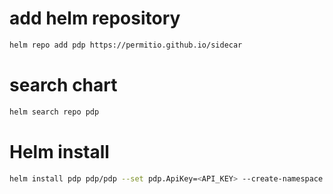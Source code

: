 # add helm repository
```sh
helm repo add pdp https://permitio.github.io/sidecar
```
# search chart
```sh
helm search repo pdp
```
# Helm install
```sh
helm install pdp pdp/pdp --set pdp.ApiKey=<API_KEY> --create-namespace --namespace pdp --wait
```